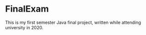 # FinalExam
This is my first semester Java final project, written while attending university in 2020.
